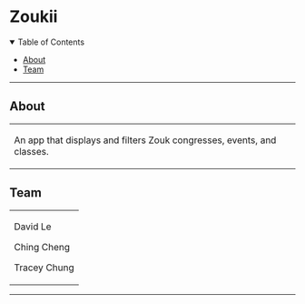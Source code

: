 # Zoukii

<details open="open">
<summary>Table of Contents</summary>

- [About](#about)
- [Team](#team)

</details>

---

## About

<table>
<tr>
<td>

An app that displays and filters Zouk congresses, events, and classes.

</td>
</tr>
</table>

## Team


<table>
<tr>
<td>

David Le

Ching Cheng

Tracey Chung

</td>
</tr>
</table>

---
